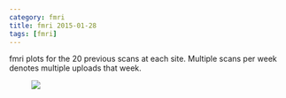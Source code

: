 ```yaml
---
category: fmri
title: fmri 2015-01-28
tags: [fmri]
---
```

fmri plots for the 20 previous scans at each site. Multiple scans per week denotes multiple uploads that week.
<figure>
    <a href="{{ production_url }}/spins/assets/images/fmri/15-01-28_fMRI_QC.png"><img src="{{ production_url }}/spins/assets/images/fmri/15-01-28_fMRI_QC.png"></a>
</figure>

